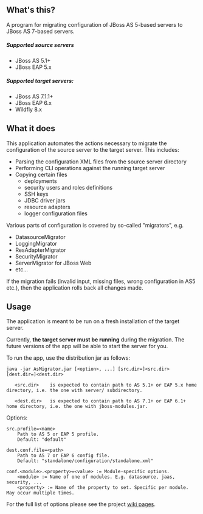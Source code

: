 ## What's this?

A program for migrating configuration of JBoss AS 5-based servers to JBoss AS 7-based servers.

##### Supported source servers

 * JBoss AS 5.1+
 * JBoss EAP 5.x

##### Supported target servers:

 * JBoss AS 7.1.1+
 * JBoss EAP 6.x
 * Wildfly 8.x


## What it does

This application automates the actions necessary to migrate the configuration of the source server to the target server.
This includes:

 * Parsing the configuration XML files from the source server directory
 * Performing CLI operations against the running target server
 * Copying certain files
   * deployments
   * security users and roles definitions
   * SSH keys
   * JDBC driver jars
   * resource adapters
   * logger configuration files

Various parts of configuration is covered by so-called "migrators", e.g.

 * DatasourceMigrator
 * LoggingMigrator
 * ResAdapterMigrator
 * SecurityMigrator
 * ServerMigrator for JBoss Web
 * etc...


If the migration fails (invalid input, missing files, wrong configuration in AS5 etc.),
then the application rolls back all changes made.


## Usage

The application is meant to be run on a fresh installation of the target server.

Currently, **the target server must be running** during the migration.
The future versions of the app will be able to start the server for you.

To run the app, use the distribution jar as follows:


    java -jar AsMigrator.jar [<option>, ...] [src.dir=]<src.dir> [dest.dir=]<dest.dir>

       <src.dir>    is expected to contain path to AS 5.1+ or EAP 5.x home directory, i.e. the one with server/ subdirectory.

       <dest.dir>   is expected to contain path to AS 7.1+ or EAP 6.1+ home directory, i.e. the one with jboss-modules.jar.

 Options:

    src.profile=<name>
        Path to AS 5 or EAP 5 profile.
        Default: "default"

    dest.conf.file=<path> 
        Path to AS 7 or EAP 6 config file.
        Default: "standalone/configuration/standalone.xml"

    conf.<module>.<property>=<value> := Module-specific options.
        <module> := Name of one of modules. E.g. datasource, jaas, security, ...
        <property> := Name of the property to set. Specific per module. May occur multiple times.

  For the full list of options please see the project [wiki pages](https://github.com/OndraZizka/jboss-migration/wiki).